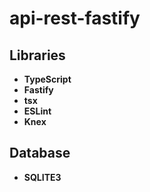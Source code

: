 # api-rest-fastify

## Libraries 

- **TypeScript**
- **Fastify**
- **tsx**
- **ESLint**
- **Knex**

## Database
- **SQLITE3**